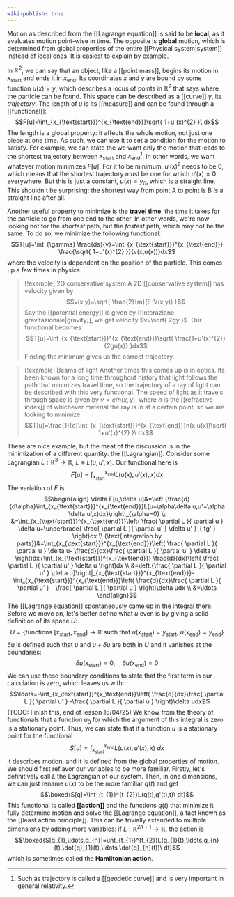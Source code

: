```yaml
---
wiki-publish: true
---
```

Motion as described from the [[Lagrange equation]] is said to be **local**, as it evaluates motion point-wise in time. The opposite is **global** motion, which is determined from global properties of the entire [[Physical system|system]] instead of local ones. It is easiest to explain by example.

In $\mathbb{R}^{2}$, we can say that an object, like a [[point mass]], begins its motion in $x_{\text{start}}$ and ends it in $x_{\text{end}}$. Its coordinates $x$ and $y$ are bound by some function $u(x)=y$, which describes a locus of points in $\mathbb{R}^{2}$ that says where the particle can be found. This space can be described as a [[curve]] $\gamma$, its *trajectory*. The length of $u$ is its [[measure]] and can be found through a [[functional]]:
$$F[u]=\int_{x_{\text{start}}}^{x_{\text{end}}}\sqrt{ 1+u'(x)^{2} }\ dx$$
The length is a global property: it affects the whole motion, not just one piece at one time. As such, we can use it to set a condition for the motion to satisfy. For example, we can state the we want only the motion that leads to the shortest trajectory between $x_{\text{start}}$ and $x_{\text{end}}$[^1]. In other words, we want whatever motion minimizes $F[u]$. For it to be minimum, $u'(x)^{2}$ needs to be $0$, which means that the shortest trajectory must be one for which $u'(x)=0$ everywhere. But this is just a constant, $u(x)=y_{0}$, which is a straight line. This shouldn't be surprising: the shortest way from point A to point is B *is* a straight line after all.

Another useful property to minimize is the **travel time**, the time it takes for the particle to go from one end to the other. In other words, we're now looking not for the *shortest* path, but the *fastest* path, which may not be the same. To do so, we minimize the following functional:
$$T[u]=\int_{\gamma} \frac{ds}{v}=\int_{x_{\text{start}}}^{x_{\text{end}}} \frac{\sqrt{ 1+u'(x)^{2} }}{v(x,u(x))}dx$$
where the velocity is dependent on the position of the particle. This comes up a few times in physics.

> [!example] 2D conservative system
> A 2D [[conservative system]] has velocity given by
> $$v(x,y)=\sqrt{ \frac{2}{m}(E-V(x,y)) }$$
> Say the [[potential energy]] is given by [[Interazione gravitazionale|gravity]], we get velocity $v=\sqrt{ 2gy }$. Our functional becomes
> $$T[u]=\int_{x_{\text{start}}}^{x_{\text{end}}}\sqrt{ \frac{1+u'(x)^{2}}{2gu(x)} }dx$$
Finding the minimum gives us the correct trajectory.

> [!example] Beams of light
> Another times this comes up is in optics. Its been known for a long time throughout history that light follows the path that minimizes travel time, so the trajectory of a ray of light can be described with this very functional. The speed of light as it travels through space is given by $v=c/n(x,y)$, where $n$ is the [[refractive index]] of whichever material the ray is in at a certain point, so we are looking to minimize
> $$T[u]=\frac{1}{c}\int_{x_{\text{start}}}^{x_{\text{end}}}n(x,u(x))\sqrt{ 1+u'(x)^{2} }\ dx$$

These are nice example, but the meat of the discussion is in the minimization of a different quantity: the [[Lagrangian]]. Consider some Lagrangian $L:\mathbb{R}^{3}\to \mathbb{R}$, $L\equiv L(u,u',x)$. Our functional here is
$$F[u]=\int_{x_{\text{start}}}^{x_{\text{end}}}L(u(x),u'(x),x)dx$$
The variation of $F$ is
$$\begin{align}
\delta F[u,\delta u]&=\left.{\frac{d}{d\alpha}\int_{x_{\text{start}}}^{x_{\text{end}}}L(u+\alpha\delta u,u'+\alpha \delta u',x)dx}\right|_{\alpha=0} \\
&=\int_{x_{\text{start}}}^{x_{\text{end}}}\left( \frac{ \partial L }{ \partial u } \delta u+\underbrace{ \frac{ \partial L }{ \partial u' } \delta u' }_{ fg' } \right)dx \\
(\text{integration by parts})&=\int_{x_{\text{start}}}^{x_{\text{end}}}\left( \frac{ \partial L }{ \partial u } \delta u- \frac{d}{dx}\frac{ \partial L }{ \partial u' } \delta u' \right)dx+\int_{x_{\text{start}}}^{x_{\text{end}}} \frac{d}{dx}\left( \frac{ \partial L }{ \partial u' } \delta u \right)dx \\
&=\left.{\frac{ \partial L }{ \partial u' } \delta u}\right|_{x_{\text{start}}}^{x_{\text{end}}}-\int_{x_{\text{start}}}^{x_{\text{end}}}\left(  \frac{d}{dx}\frac{ \partial L }{ \partial u' } - \frac{ \partial L }{ \partial u }  \right)\delta udx \\
&=\ldots
\end{align}$$
The [[Lagrange equation]] spontaneously came up in the integral there. Before we move on, let's better define what $u$ even is by giving a solid definition of its space $U$:
$$U=\{ \text{functions }[x_{\text{start}},x_{\text{end}}]\to \mathbb{R}\text{ such that }u(x_\text{start})=y_\text{start},\ u(x_{\text{end}})=y_\text{end} \}$$
$\delta u$ is defined such that $u$ and $u+\delta u$ are both in $U$ and it vanishes at the boundaries:
$$\delta u(x_\text{start})=0, \quad \delta u(x_\text{end})=0$$
We can use these boundary conditions to state that the first term in our calculation is *zero*, which leaves us with:
$$\ldots=-\int_{x_\text{start}}^{x_\text{end}}\left( \frac{d}{dx}\frac{ \partial L }{ \partial u' } -\frac{ \partial L }{ \partial u }  \right)\delta udx$$
(TODO: Finish this, end of lesson 15/04/25) We know from the theory of functionals that a function $u_{0}$ for which the argument of this integral is zero is a stationary point. Thus, we can state that if a function $u$ is a stationary point for the functional
$$S[u]=\int_{x_\text{start}}^{x_\text{end}}L(u(x),u'(x),x)\ dx$$
it describes motion, and it is defined from the global properties of motion. We should first reflavor our variables to be more familiar. Firstly, let's definitively call $L$ the Lagrangian of our system. Then, in one dimensions, we can just rename $u(x)$ to be the more familiar $q(t)$ and get
$$\boxed{S[q]=\int_{t_{1}}^{t_{2}}L(q(t),q'(t),t)\ dt}$$
This functional is called **[[action]]** and the functions $q(t)$ that minimize it fully determine motion and solve the [[Lagrange equation]], a fact known as the [[least action principle]]. This can be trivially extended to multiple dimensions by adding more variables: if $L:\mathbb{R}^{2n+1}\to \mathbb{R}$, the action is
$$\boxed{S[q_{1},\ldots,q_{n}]=\int_{t_{1}}^{t_{2}}L(q_{1}(t),\ldots,q_{n}(t),\dot{q}_{1}(t),\ldots,\dot{q}_{n}(t))\ dt}$$
which is sometimes called the **Hamiltonian action**.

[^1]: Such as trajectory is called a [[geodetic curve]] and is very important in general relativity.
